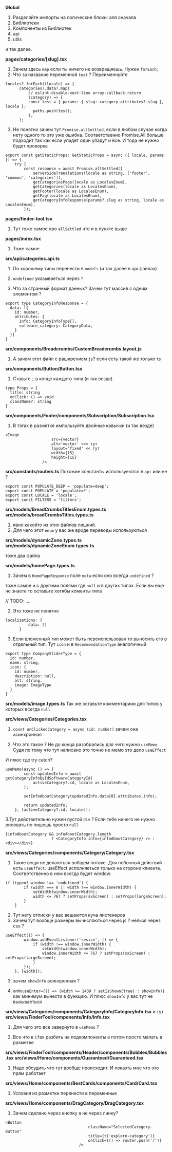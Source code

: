 **Global**
1. Разделяйте импорты на логические блоки: 
аля сначала 
1. Библиотеки
2. Компоненты из Библиотек
3. api
4. utils 

и так далее. 


**pages/categories/[slug].tsx**

1. Зачем здесь `map` если ты ничего не возвращяешь. Нужен `forEach`;
2. Что за название переменной `test` ? Переименнуйте 

```
locales?.forEach((locale) => {
      categories?.data?.map(
          // eslint-disable-next-line array-callback-return
          (category) => {
          const test = { params: { slug: category.attributes?.slug }, locale };
            paths.push(test);
          },
      );
```


3. Не понятно зачем тут `Promise.allSettled`, если в любом случае когда нету одного то это уже ошибка. Соответственно Promise.All больше подходит так как если упадет один упадут и все. И тода не нужно будет проверка

```
export const getStaticProps: GetStaticProps = async ({ locale, params }) => {
	try {
		const response = await Promise.allSettled([
			serverSideTranslations(locale as string, ['footer', 'common', 'categories']),
			getCategoriesPage(locale as LocalesEnum),
			getCategories(locale as LocalesEnum),
			getFooter(locale as LocalesEnum),
			getFaq(locale as LocalesEnum),
			getCategoryInfoResponse(params?.slug as string, locale as LocalesEnum),
		]);

```


**pages/finder-tool.tsx**

1. Тут тоже самое про `allSettled` что и в пункте выше

**pages/index.tsx**

1.  Тоже самое


**src/api/categories.api.ts**
1. По хорошему типы перенести в `models` (и так далее в api файлах)

2. `undefined` указываеться через `?`

3. Что за странный формат данных? Зачем тут массив с одним элементом ?
```
export type CategoryInfoResponse = {
  data: [{
    id: number,
    attributes: {
      info: CategoryInfoType[],
      software_category: CategoryData,
    }
  }]
}
```

**src/components/Breadcrumbs/CustomBreadcrumbs.layout.js**
1. А зачем этот файл с раширением `js`? если есть такой же только `ts` 


**src/components/Button/Button.tsx**
1. Ставьте `;` в конце каждого типа (и так везде)

```
type Props = {
  title: string
  onClick: () => void
  className?: string
}
```
**src/components/Footer/components/Subscription/Subscription.tsx**

1. В тэгах в разметке импользуйте двойные кавычки (и так везде) 
```
<Image
					src={vector}
					alt='vector' <<< тут
					layout='fixed' << тут
					width={15}
					height={15}
				/>
```


**src/constants/routers.ts**
Похожие константы используеются в `api` или не ?
```
export const POPULATE_DEEP = 'populate=deep';
export const POPULATE = 'populate=*';
export const LOCALE = 'locale';
export const FILTERS = 'filters';
```

**src/models/BreadCrumbsTitlesEnum.types.ts**
**src/models/breadCrumbsTitles.types.ts** 

1. явно какойто из этих файлов лишний. 
2. Для чего этот `enum` у вас же вроде переводы используються

**src/models/dynamicZone.types.ts**
**src/models/dynamicZoneEnum.types.ts**

тоже два файла

**src/models/homePage.types.ts**

1. Зачем в `HomePageResponse` поле `meta` если оно всегда `undefined` ?

тоже самое и с другими полями где `null` и в других типах. Если вы еще не знаете то оставьте хотябы коменты типа

// TODO: .... 

2. Это тоже не понятно
```
localizations: {
          data: []
      }
```

3. Если вложенный тип может быть переиспользован то выносить его в отдельный тип. 
Тут `icon` и в `RecommendationType` аналогичный
```
export type CompanySliderType = {
  id: number,
  name: string,
  icon: {
    id: number,
    description: null,
    alt: string,
    image: ImageType
  }
}
```

**src/models/image.types.ts**
Так же оставьте комментариии для типов у которых всегда `null`


**src/views/Categories/Categories.tsx**

1. `const onClickedCategory = async (id: number)` зачем она асинхронная

2. Что это такое ? Не до конца разобрались для чего нужно `useMemo`. Судя по тому что тут написано это точно не мемо это дело `useEffect`

И плюс где try catch?

```
useMemo(async () => {
		const updatedInfo = await getCategoryInfoByIdSoftwareCategoryId(
			activeCategory?.id, locale as LocalesEnum,
		);

		setInfoAboutCategory(updatedInfo.data[0].attributes.info);

		return updatedInfo;
	}, [activeCategory?.id, locale]);
```

3.Тут действительно нужен пустой `div` ? Если тебе ничего не нужно рисовать по пишешь просто `null`

```
{infoAboutCategory && infoAboutCategory.length
					? <CategoryInfo info={infoAboutCategory} /> : <div></div>}
```


**src/views/Categories/components/Category/Category.tsx**
1. Такие вещи не делаються вобщем потоке. Для побочный действий есть `useEffect`. 
useEffect исполняеться только на стороне клиента. Соответственно в нем всегда будет window. 


```
if (typeof window !== 'undefined') {
		if (width === 0 || width !== window.innerWidth) {
			setWidth(window.innerWidth);
			width <= 767 ? setProps(sxScreen) : setProps(largeScreen);
		}
	}
```

2. Тут нету отписки у вас вешаются куча листенеров
3. Зачем тут вообще размеры вычисляються через js ? нельзя через css ?

```
useEffect(() => {
		window.addEventListener('resize', () => {
			if (width !== window.innerWidth) {
				setWidth(window.innerWidth);
				window.innerWidth <= 767 ? setProps(sxScreen) : setProps(largeScreen);
			}
		});
	}, [width]);
```

3. зачем `showInfo` асинхронная ?


4. `onMouseEnter={() => (width >= 1439 ? setIsShown(true) : showInfo)}` как минимум вынести в функцию. И плюс `showInfo` у вас тут не вызываеться

**src/views/Categories/components/CategoryInfo/CategoryInfo.tsx**
и тут
**src/views/FinderTool/components/Info/Info.tsx**
1. Для чего это все завернуто в `useMemo` ?

2. Все что в `if`ах разбить на подкомпоненты а потом просто мапать в разметке

**src/views/FinderTool/components/Header/components/Bubbles/Bubbles.tsx**
**src/views/Home/components/Guaranteed/Guaranteed.tsx**
1. Надо обсудить что тут вообще происходит. И показть мне что это прям работает


**src/views/Home/components/BestCards/components/Card/Card.tsx**
1. Условия из разметки перенести в переменные


**src/views/Home/components/DragCategory/DragCategory.tsx**

1. Зачем сделано через кнопку а не через линку?
```
<Button
									className="SelectedCategory-Button"
									title={t('explore-category')}
									onClick={() => router.push('/')}
								/>
```
